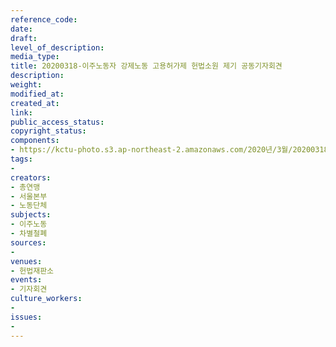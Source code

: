 ```yaml
---
reference_code: 
date: 
draft: 
level_of_description: 
media_type: 
title: 20200318-이주노동자 강제노동 고용허가제 헌법소원 제기 공동기자회견
description: 
weight: 
modified_at: 
created_at: 
link: 
public_access_status: 
copyright_status: 
components:
- https://kctu-photo.s3.ap-northeast-2.amazonaws.com/2020년/3월/20200318-이주노동자+강제노동+고용허가제+헌법소원+제기+공동기자회견/_CTU5028.jpg
tags:
- 
creators:
- 총연맹
- 서울본부
- 노동단체
subjects:
- 이주노동
- 차별철폐
sources:
- 
venues:
- 헌법재판소
events:
- 기자회견
culture_workers:
- 
issues:
- 
---
```

